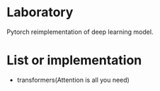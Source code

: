 # Laboratory
Pytorch reimplementation of deep learning model.

# List or implementation
- transformers(Attention is all you need)

